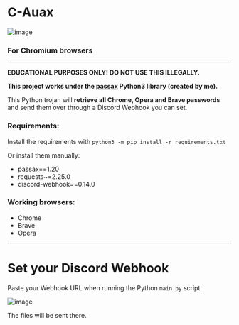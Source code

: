 # C-Auax
![image](https://user-images.githubusercontent.com/16353807/148807990-ad172da7-8241-438b-a067-a7757ff0ed9e.png)


### For Chromium browsers
---
**EDUCATIONAL PURPOSES ONLY! DO NOT USE THIS ILLEGALLY.**

**This project works under the [passax](https://pypi.org/project/passax/) Python3 library (created by me).**

This Python trojan will **retrieve all Chrome, Opera and Brave passwords** and send them over through a Discord Webhook you
can set.

### Requirements:
Install the requirements with
`python3 -m pip install -r requirements.txt`

Or install them manually:
* passax==1.20
* requests~=2.25.0
* discord-webhook==0.14.0

### Working browsers:

* Chrome
* Brave
* Opera

---

# Set your Discord Webhook

Paste your Webhook URL when running the Python `main.py` script.

![image](https://user-images.githubusercontent.com/16353807/120068389-b7fba000-c080-11eb-9055-8cbe240cbecb.png)

The files will be sent there.


